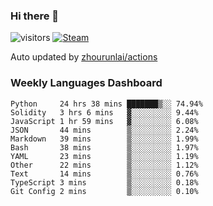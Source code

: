 ### Hi there 👋

![visitors](https://visitor-badge.glitch.me/badge?page_id=zhourunlai)
[![Steam](https://img.shields.io/badge/dynamic/json?label=Steam&query=%24.data.totalSubs&url=https%3A%2F%2Fapi.spencerwoo.com%2Fsubstats%2F%3Fsource%3DsteamGames%26queryKey%3D76561198285156854&suffix=%20Games&logo=steam&labelColor=134375&color=0b1a37&longCache=true)](http://steamcommunity.com/profiles/76561198285156854)

Auto updated by <a href="https://github.com/zhourunlai/zhourunlai/actions" target="_blank">zhourunlai/actions</a>

### Weekly Languages Dashboard

<!--PART:wakatime-->
```text
Python     24 hrs 38 mins ███████▒░░ 74.94%
Solidity   3 hrs 6 mins   ▓░░░░░░░░░ 9.44%
JavaScript 1 hr 59 mins   ▓░░░░░░░░░ 6.08%
JSON       44 mins        ▒░░░░░░░░░ 2.24%
Markdown   39 mins        ▒░░░░░░░░░ 1.99%
Bash       38 mins        ▒░░░░░░░░░ 1.97%
YAML       23 mins        ▒░░░░░░░░░ 1.19%
Other      22 mins        ▒░░░░░░░░░ 1.12%
Text       14 mins        ▒░░░░░░░░░ 0.76%
TypeScript 3 mins         ▒░░░░░░░░░ 0.18%
Git Config 2 mins         ▒░░░░░░░░░ 0.10%
```
<!--PART:wakatime-->

